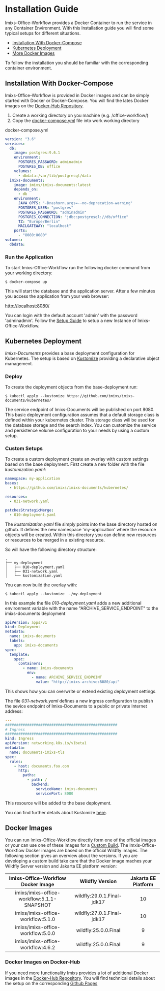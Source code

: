 # Installation Guide

Imixs-Office-Workflow provides a Docker Container to run the service in any Container Environment.
With this Installation guide you will find some typical setups for different situations.

- [Installation With Docker-Compose](#installation-with-docker-compose)
- [Kubernetes Deployment](#kubernetes-deployment)
- [More Docker Images](#more-docker-images)

To follow the installation you should be familiar with the corresponding container environment.

## Installation With Docker-Compose

Imixs-Office-Workflow is provided in Docker images and can be simply started with Docker or Docker-Compose. You will find the lates Docker images on the [Docker-Hub Repository](https://hub.docker.com/repository/docker/imixs/imixs-office-workflow/general).

1. Create a working directory on you machine (e.g. /office-workflow/)
2. Copy the [docker-compose.yml](https://github.com/imixs/imixs-documents/blob/master/docker/docker-compose.yml) file into work working directory

docker-compose.yml

```yaml
version: "3.6"
services:
  db:
    image: postgres:9.6.1
    environment:
      POSTGRES_PASSWORD: adminadmin
      POSTGRES_DB: office
    volumes:
      - dbdata:/var/lib/postgresql/data
  imixs-documents:
    image: imixs/imixs-documents:latest
    depends_on:
      - db
    environment:
      JAVA_OPTS: "-Dnashorn.args=--no-deprecation-warning"
      POSTGRES_USER: "postgres"
      POSTGRES_PASSWORD: "adminadmin"
      POSTGRES_CONNECTION: "jdbc:postgresql://db/office"
      TZ: "Europe/Berlin"
      MAILGATEWAY: "localhost"
    ports:
      - "8080:8080"
volumes:
  dbdata:
```

### Run the Application

To start Imixs-Office-Workflow run the following docker command from your working directory:

    $ docker-compose up

This will start the database and the application server.
After a few minutes you access the application from your web browser:

[http://localhost:8080/](http://localhost:8080/)

You can login with the default account 'admin' with the password 'adminadmin'. Follow the [Setup Guide](../quickstart.html) to setup a new Instance of Imixs-Office-Workflow.

## Kubernetes Deployment

_Imixs-Documents_ provides a base deployment configuration for Kubernetes. The setup is based on [Kustomize](https://kubernetes.io/docs/tasks/manage-kubernetes-objects/kustomization/) providing a declarative object management.

### Deploy

To create the deployment objects from the base-deployment run:

    $ kubectl apply --kustomize https://github.com/imixs/imixs-documents/kubernetes/

The service endpoint of Imixs-Documents will be published on port 8080.
This basic deployment configuration assumes that a default storage class is defined within your kubernetes cluster. This storage class will be used for the database storage and the search index. You can customize the service and persistence volume configuration to your needs by using a custom setup.

### Custom Setups

To create a custom deployment create an overlay with custom settings based on the base deployment. First create a new folder with the file _kustomization.yaml_:

```yaml
namespace: my-application
bases:
  - https://github.com/imixs/imixs-documents/kubernetes/

resources:
  - 031-network.yaml

patchesStrategicMerge:
  - 010-deployment.yaml
```

The _kustomization.yaml_ file simply points into the base directory hosted on github. It defines the new namespace 'my-application' where the resource objects will be created. Within this directory you can define new resources or resources to be merged in a existing resource.

So will have the following directory structure:

```
.
├── my-deployment
│   ├── 010-deployment.yaml
│   ├── 031-network.yaml
│   └── kustomization.yaml
```

You can now build the overlay with:

    $ kubectl apply --kustomize  ./my-deployment

In this example the file _010-deployment.yaml_ adds a new additional environment variable with the name "ARCHIVE_SERVICE_ENDPOINT" to the imixs-documents deployment

```yaml
apiVersion: apps/v1
kind: Deployment
metadata:
  name: imixs-documents
  labels:
    app: imixs-documents
spec:
  template:
    spec:
      containers:
        - name: imixs-documents
          env:
            - name: ARCHIVE_SERVICE_ENDPOINT
              value: "http://imixs-archive:8080/api"
```

This shows how you can overwrite or extend existing deployment settings.

The file _031-network.yaml_ defines a new ingress configuration to publish the sevice endpoint of Imixs-Documents to a public or private Internet address:

```yaml
---
###################################################
# Ingress
###################################################
kind: Ingress
apiVersion: networking.k8s.io/v1beta1
metadata:
  name: documents-imixs-tls
spec:
  rules:
    - host: documents.foo.com
      http:
        paths:
          - path: /
            backend:
              serviceName: imixs-documents
              servicePort: 8080
```

This resource will be added to the base deployment.

You can find further details about Kustomize [here](https://github.com/imixs/imixs-cloud/blob/master/doc/KUSTOMIZE.md).

## Docker Images

You can run Imixs-Office-Workflow directly form one of the official images or your can use one of these images for a [Custom Build](../build/index.html).
The Imxis-Office-Workflow Docker images are based on the official Wildfly images.
The following section gives an overview about the versions. If you are developing a custom build take care that the Docker image maches your Wildfly Server version and Jakarta EE platform version:

|     Imixs-Office-Workflow Docker Image     |      Wildfly Version       | Jakarta EE Platform |
| :----------------------------------------: | :------------------------: | :-----------------: |
| imixs/imixs-office-workflow:5.1.1-SNAPSHOT | wildfly:29.0.1.Final-jdk17 |         10          |
|     imixs/imixs-office-workflow:5.1.0      | wildfly:27.0.1.Final-jdk17 |         10          |
|     imixs/imixs-office-workflow:5.0.0      |    wildfly:25.0.0.Final    |          9          |
|     imixs/imixs-office-workflow:4.6.2      |    wildfly:25.0.0.Final    |          9          |

### Docker Images on Docker-Hub

If you need more functionality Imixs provides a lot of additional Docker images in the [Docker-Hub Repository](https://hub.docker.com/repositories/imixs). You will find technical details about the setup on the corresponding [Github Pages](https://github.com/imixs)
